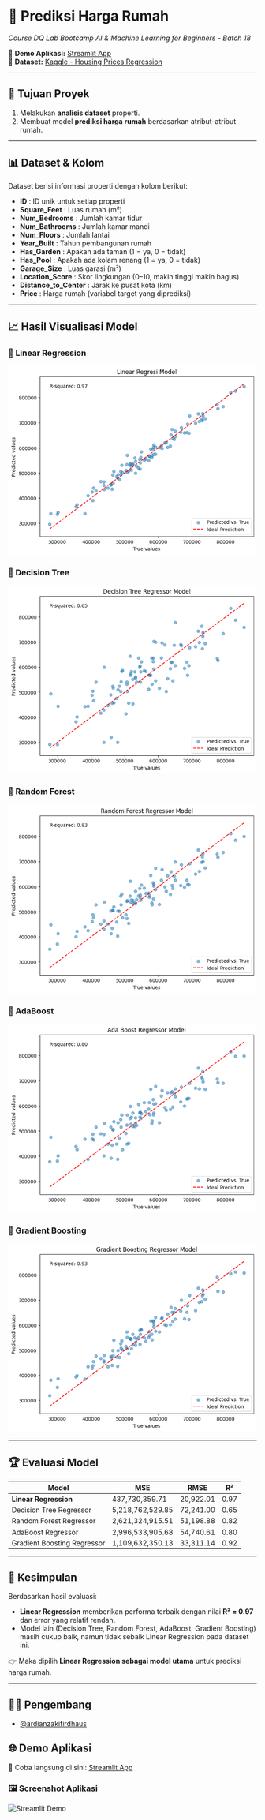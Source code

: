# 🏡 Prediksi Harga Rumah  
*Course DQ Lab Bootcamp AI & Machine Learning for Beginners - Batch 18*  

🔗 **Demo Aplikasi:** [Streamlit App](https://project-prediksi-harga-rumah.streamlit.app/)  
📂 **Dataset:** [Kaggle - Housing Prices Regression](https://www.kaggle.com/datasets/denkuznetz/housing-prices-regression/data?select=real_estate_dataset.csv)  

---

## 🎯 Tujuan Proyek
1. Melakukan **analisis dataset** properti.  
2. Membuat model **prediksi harga rumah** berdasarkan atribut-atribut rumah.  

---

## 📊 Dataset & Kolom
Dataset berisi informasi properti dengan kolom berikut:  

- **ID** : ID unik untuk setiap properti  
- **Square_Feet** : Luas rumah (m²)  
- **Num_Bedrooms** : Jumlah kamar tidur  
- **Num_Bathrooms** : Jumlah kamar mandi  
- **Num_Floors** : Jumlah lantai  
- **Year_Built** : Tahun pembangunan rumah  
- **Has_Garden** : Apakah ada taman (1 = ya, 0 = tidak)  
- **Has_Pool** : Apakah ada kolam renang (1 = ya, 0 = tidak)  
- **Garage_Size** : Luas garasi (m²)  
- **Location_Score** : Skor lingkungan (0–10, makin tinggi makin bagus)  
- **Distance_to_Center** : Jarak ke pusat kota (km)  
- **Price** : Harga rumah (variabel target yang diprediksi)  

---

## 📈 Hasil Visualisasi Model

### 🔹 Linear Regression
![Linear Evaluation](https://github.com/ardianzakifirdhaus/Project/blob/main/linear_evaluation.png)

### 🔹 Decision Tree
![Decision Tree Evaluation](https://github.com/ardianzakifirdhaus/Project/blob/main/decision_tree_evaluation.png)

### 🔹 Random Forest
![Random Forest Evaluation](https://github.com/ardianzakifirdhaus/Project/blob/main/random_forest_evaluation.png)

### 🔹 AdaBoost
![AdaBoost Evaluation](https://github.com/ardianzakifirdhaus/Project/blob/main/adaboost_evaluation.png)

### 🔹 Gradient Boosting
![Gradient Boosting Evaluation](https://github.com/ardianzakifirdhaus/Project/blob/main/gradient_boosting_evaluation.png)

---

## 🏆 Evaluasi Model

| Model                     | MSE              | RMSE            | R²   |
|----------------------------|-----------------|----------------|------|
| **Linear Regression**      | 437,730,359.71  | 20,922.01      | 0.97 |
| Decision Tree Regressor    | 5,218,762,529.85| 72,241.00      | 0.65 |
| Random Forest Regressor    | 2,621,324,915.51| 51,198.88      | 0.82 |
| AdaBoost Regressor         | 2,996,533,905.68| 54,740.61      | 0.80 |
| Gradient Boosting Regressor| 1,109,632,350.13| 33,311.14      | 0.92 |

---

## 📌 Kesimpulan
Berdasarkan hasil evaluasi:  
- **Linear Regression** memberikan performa terbaik dengan nilai **R² = 0.97** dan error yang relatif rendah.  
- Model lain (Decision Tree, Random Forest, AdaBoost, Gradient Boosting) masih cukup baik, namun tidak sebaik Linear Regression pada dataset ini.  

👉 Maka dipilih **Linear Regression sebagai model utama** untuk prediksi harga rumah.  

---

## 👨‍💻 Pengembang
- [@ardianzakifirdhaus](https://github.com/ardianzakifirdhaus)  

## 🌐 Demo Aplikasi

🔗 Coba langsung di sini: [Streamlit App](https://project-prediksi-harga-rumah.streamlit.app/)  

### 🖼️ Screenshot Aplikasi
![Streamlit Demo](https://github.com/ardianzakifirdhaus/Project/blob/main/streamlit_demo.png)
